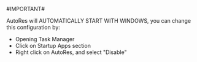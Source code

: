 #IMPORTANT#

AutoRes will AUTOMATICALLY START WITH WINDOWS, you can change this configuration by:

- Opening Task Manager
- Click on Startup Apps section
- Right click on AutoRes, and select "Disable"
